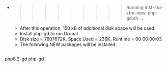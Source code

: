 * >>>>>>>>> Running inst-std-xtra-opw-php-gd.sh ...
  * After this operation, 150 kB of additional disk space will be used.
  * Install php-gd to run Drupal.
  * Disk size = 7607672K. Space Used = 236K. Runtime = 00:00:00:03.
  * The following NEW packages will be installed:
  ```bash
php8.2-gd php-gd
  ```
